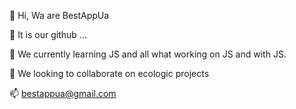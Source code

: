 
👋 Hi, Wa are BestAppUa

👀 It is our github ...

🌱 We currently learning JS and all what working on JS and with JS.

💞️ We looking to collaborate on ecologic projects

📫 bestappua@gmail.com 
